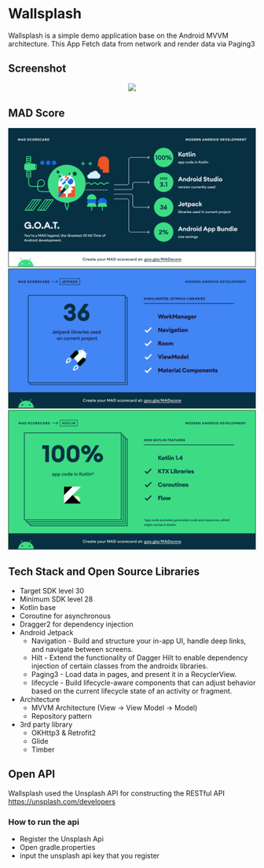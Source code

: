 # Wallsplash

Wallsplash is a simple demo application base on the Android MVVM architecture. This App Fetch data from network and render data via Paging3

## Screenshot
<p align="center">
<img src="/preview/preview.gif" width="40%"/>
</p>

## MAD Score
<p align="center">
<img src="/MAD/summary.png"/>
<img src="/MAD/jetpack.png"/>
<img src="/MAD/kotlin.png"/>
</p>


## Tech Stack and Open Source Libraries
- Target SDK level 30
- Minimum SDK level 28
- Kotlin base
- Coroutine for asynchronous
- Dragger2 for dependency injection
- Android Jetpack
  - Navigation -  Build and structure your in-app UI, handle deep links, and navigate between screens.
  - Hilt - Extend the functionality of Dagger Hilt to enable dependency injection of certain classes from the androidx libraries.
  - Paging3 - Load data in pages, and present it in a RecyclerView.
  - lifecycle - Build lifecycle-aware components that can adjust behavior based on the current lifecycle state of an activity or fragment.
- Architecture
  - MVVM Architecture (View -> View Model -> Model)
  - Repository pattern
- 3rd party library
  - OKHttp3 & Retrofit2
  - Glide
  - Timber

## Open API
Wallsplash used the Unsplash API for constructing the RESTful API https://unsplash.com/developers

### How to run the api
- Register the Unsplash Api
- Open gradle.properties
- input the unsplash api key that you register
```

```


  
